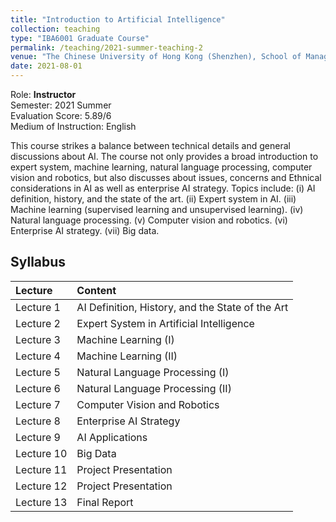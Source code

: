```yaml
---
title: "Introduction to Artificial Intelligence"
collection: teaching
type: "IBA6001 Graduate Course"
permalink: /teaching/2021-summer-teaching-2
venue: "The Chinese University of Hong Kong (Shenzhen), School of Management and Economics"
date: 2021-08-01
---
```


Role: __Instructor__\
Semester: 2021 Summer\
Evaluation Score: 5.89/6\
Medium of Instruction: English

This course strikes a balance between technical details and general discussions about AI. The course not only provides a broad introduction to expert system, machine learning, natural language processing, computer vision and robotics, but also discusses about issues, concerns and Ethnical considerations in AI as well as enterprise AI strategy. Topics include: (i) AI definition, history, and the state of the art. (ii) Expert system in AI. (iii) Machine learning (supervised learning and unsupervised learning). (iv) Natural language processing. (v) Computer vision and robotics. (vi) Enterprise AI strategy. (vii) Big data.

## Syllabus

| Lecture | Content |
|:--------|:-------|
| Lecture 1   | AI Definition, History, and the State of the Art|
| Lecture 2   | Expert System in Artificial Intelligence|
| Lecture 3   | Machine Learning (I)|
| Lecture 4   | Machine Learning (II)|
| Lecture 5   | Natural Language Processing (I)|
| Lecture 6   | Natural Language Processing (II)|
| Lecture 7   | Computer Vision and Robotics|
| Lecture 8   | Enterprise AI Strategy|
| Lecture 9   | AI Applications|
| Lecture 10  | Big Data|
| Lecture 11  | Project Presentation|
| Lecture 12  | Project Presentation|
| Lecture 13  | Final Report|
